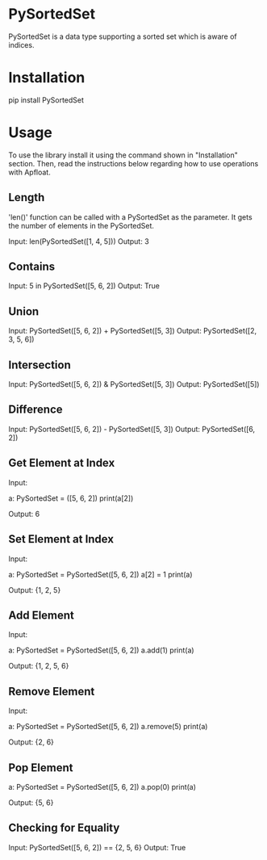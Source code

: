 # PySortedSet

PySortedSet is a data type supporting a sorted set which is aware of indices.

# Installation

pip install PySortedSet

# Usage

To use the library install it using the command shown in "Installation" section. 
Then, read the instructions below regarding how to use operations with Apfloat.

## Length

'len()' function can be called with a PySortedSet as the parameter. It gets the number of elements in the PySortedSet. 

Input: len(PySortedSet([1, 4, 5]))
Output: 3

## Contains

Input: 5 in PySortedSet([5, 6, 2])
Output: True

## Union

Input: PySortedSet([5, 6, 2]) + PySortedSet([5, 3])
Output: PySortedSet([2, 3, 5, 6])

## Intersection

Input: PySortedSet([5, 6, 2]) & PySortedSet([5, 3])
Output: PySortedSet([5])

## Difference

Input: PySortedSet([5, 6, 2]) - PySortedSet([5, 3])
Output: PySortedSet([6, 2])

## Get Element at Index

Input: 

a: PySortedSet = ([5, 6, 2])
print(a[2])

Output: 6

## Set Element at Index

Input: 

a: PySortedSet = PySortedSet([5, 6, 2])
a[2] = 1
print(a)

Output: {1, 2, 5}

## Add Element

Input: 

a: PySortedSet = PySortedSet([5, 6, 2])
a.add(1)
print(a)

Output: {1, 2, 5, 6}

## Remove Element

Input: 

a: PySortedSet = PySortedSet([5, 6, 2])
a.remove(5)
print(a)

Output: {2, 6}

## Pop Element

a: PySortedSet = PySortedSet([5, 6, 2])
a.pop(0)
print(a)

Output: {5, 6}

## Checking for Equality

Input: PySortedSet([5, 6, 2]) == {2, 5, 6}
Output: True
